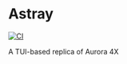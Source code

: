 # Astray

[![CI](https://github.com//astray/workflows/CI/badge.svg)](https://github.com//astray/actions)

A TUI-based replica of Aurora 4X
